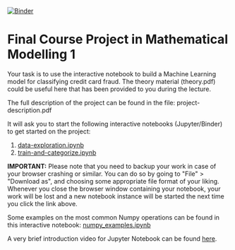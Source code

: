 [![Binder](https://mybinder.org/badge_logo.svg)](https://mybinder.org/v2/gh/kvinell/math-modelling-1-project/blob/master/train-and-categorize.ipynb/master)

# Final Course Project in Mathematical Modelling 1

Your task is to use the interactive notebook to build a Machine Learning model for classifying credit card fraud.
The theory material (theory.pdf) could be useful here that has been provided to you during the lecture.

The full description of the project can be found in the file:
project-description.pdf

It will ask you to start the following interactive notebooks (Jupyter/Binder) to get started on the project:

1. [data-exploration.ipynb](https://mybinder.org/v2/gh/kvinell/math-modelling-1-project/master?filepath=data-exploration.ipynb)
2. [train-and-categorize.ipynb](https://mybinder.org/v2/gh/kvinell/math-modelling-1-project/master?filepath=train-and-categorize.ipynb)

**IMPORTANT:** Please note that you need to backup your work in case of your browser crashing or similar.
You can do so by going to "File" > "Download as", and choosing some appropriate file format of your liking.
Whenever you close the browser window containing your notebook, your work will be lost and a new notebook instance will be started the next time you click the link above.

Some examples on the most common Numpy operations can be found in this interactive notebook: [numpy_examples.ipynb](https://mybinder.org/v2/gh/kvinell/math-modelling-1-project/master?filepath=numpy_examples.ipynb)

A very brief introduction video for Jupyter Notebook can be found [here](https://www.youtube.com/watch?v=jZ952vChhuI).
